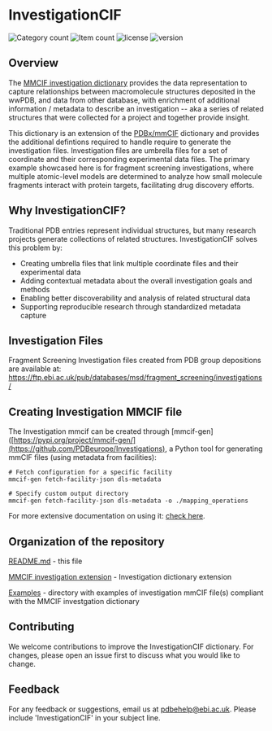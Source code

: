# InvestigationCIF
 ![Category count](https://badgen.net/static/Categories/22/orange) ![Item count](https://badgen.net/static/Items/192/purple) ![license](https://badgen.net/static/license/CC-0%201.0/gray) ![version](https://badgen.net/static/version/1.0.5/blue)
## Overview

The [MMCIF investigation dictionary](dist/mmcif_investigation_fraghub_ext.dic) provides the data representation to capture relationships between macromolecule structures deposited in the wwPDB, and data from other database, with enrichment of additional information / metadata to describe an investigation -- aka a series of related structures that were collected for a project and together provide insight. 

This dictionary is an extension of the [PDBx/mmCIF](http://mmcif.wwpdb.org) dictionary and provides the additional defintions required to handle require to generate the investigation files. Investigation files are umbrella files for a set of coordinate and their corresponding experimental data files. The primary example showcased here is for fragment screening investigations, where multiple atomic-level models are determined to analyze how small molecule fragments interact with protein targets, facilitating drug discovery efforts.

## Why InvestigationCIF?
Traditional PDB entries represent individual structures, but many research projects generate collections of related structures. InvestigationCIF solves this problem by:

- Creating umbrella files that link multiple coordinate files and their experimental data
- Adding contextual metadata about the overall investigation goals and methods
- Enabling better discoverability and analysis of related structural data
- Supporting reproducible research through standardized metadata capture


## Investigation Files
Fragment Screening Investigation files created from PDB group depositions are available at:
https://ftp.ebi.ac.uk/pub/databases/msd/fragment_screening/investigations/

## Creating Investigation MMCIF file
The Investigation mmcif can be created through [mmcif-gen]([https://pypi.org/project/mmcif-gen/](https://github.com/PDBeurope/Investigations), a Python tool for generating mmCIF files (using metadata from facilities):

```
# Fetch configuration for a specific facility
mmcif-gen fetch-facility-json dls-metadata

# Specify custom output directory
mmcif-gen fetch-facility-json dls-metadata -o ./mapping_operations
```
For more extensive documentation on using it: [ check here](https://pypi.org/project/mmcif-gen/).

## Organization of the repository

[README.md](README.md) - this file

[MMCIF investigation extension](dist/mmcif_investigation_fraghub_ext.dic) - Investigation dictionary extension

[Examples](examples) - directory with examples of investigation mmCIF file(s) compliant with the MMCIF investgation dictionary

## Contributing
We welcome contributions to improve the InvestigationCIF dictionary. For changes, please open an issue first to discuss what you would like to change.

## Feedback
For any feedback or suggestions, email us at pdbehelp@ebi.ac.uk. Please include 'InvestigationCIF' in your subject line.
